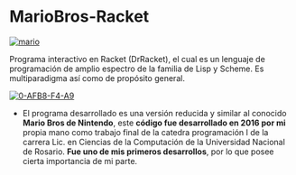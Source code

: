 # MarioBros-Racket

<a href="https://www.linkedin.com/in/acostasimon"><img src="https://i.ibb.co/QrXrsc2/mario.png" alt="mario" border="0"></a>

Programa interactivo en Racket (DrRacket), el cual es un lenguaje de programación de amplio espectro de la familia de Lisp y Scheme. Es multiparadigma así como de propósito general.

<a href="https://www.linkedin.com/in/acostasimon"><img src="https://i.ibb.co/rFV3Mpv/0-AFB8-F4-A9.png" alt="0-AFB8-F4-A9" border="0"></a>

* El programa desarrollado es una versión reducida y similar al conocido **Mario Bros de Nintendo**, este **código fue desarrollado en 2016 por mi** propia mano como trabajo final de la catedra programación I de la carrera Lic. en Ciencias de la Computación de la Universidad Nacional de Rosario. **Fue uno de mis primeros desarrollos**, por lo que posee cierta importancia de mi parte.
